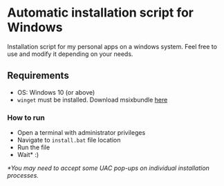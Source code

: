 # Automatic installation script for Windows

Installation script for my personal apps on a windows system. Feel free to use and modify it depending on your needs.

## Requirements

- OS: Windows 10 (or above)
- `winget` must be installed. Download msixbundle [here](https://github.com/microsoft/winget-cli/releases)

### How to run

- Open a terminal with administrator privileges
- Navigate to `install.bat` file location
- Run the file
- Wait\* :)

_\*You may need to accept some UAC pop-ups on individual installation processes._
